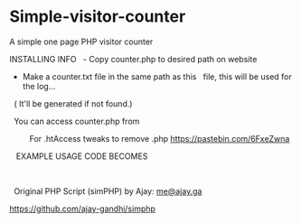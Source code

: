 # Simple-visitor-counter
A simple one page PHP visitor counter

INSTALLING INFO 
   - Copy counter.php to desired path on website
   - Make a counter.txt file in the same path as this
   file, this will be used for the log... 
   
   ( It'll be generated if not found.)

    You can access counter.php from <script> with GET 'show=this' 
     
     
    this way the script can be included in .html files also.
   
   EXAMPLE USAGE CODE   
   
    <script type="text/javascript" src="counter.php?show=this"></script>   
    
       
    For .htAccess tweaks to remove .php https://pastebin.com/6FxeZwna
    
    EXAMPLE USAGE CODE BECOMES   
    
    <script type="text/javascript" src="counter?show=this"></script>    
    
   
Original PHP Script (simPHP) by Ajay: me@ajay.ga    

https://github.com/ajay-gandhi/simphp

